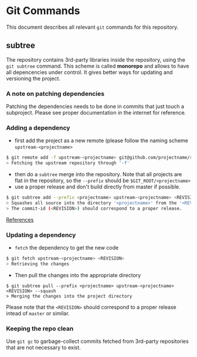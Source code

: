# Git Commands

This document describes all relevant `git` commands for this repository.

## subtree

The repository contains 3rd-party libraries inside the repository, using the
`git subtree` command.
This scheme is called **monorepo** and allows to have all depencencies under
control. It gives better ways for updating and versioning the project.

### A note on patching dependencies

Patching the dependencies needs to be done in commits that just touch a
subproject. Please see proper documentation in the internet for reference.

### Adding a dependency

- first add the project as a new remote (please follow the naming scheme
  `upstream-<projectname>`

```bash
$ git remote add -f upstream-<projectname> git@github.com/projectname/repo.git
> Fetching the upstream repository through '-f'
```

- then do a `subtree` merge into the repository. Note that all projects are
  flat in the repository, so the `--prefix` should be
  `$GIT_ROOT/<projectname>`
- use a proper release and don't build directly from master if possible.

```bash
$ git subtree add --prefix <projectname> upstream-<projectname> <REVISION> --squash
> Squashes all source into the directory '<projectname>' from the '<REVISION>'
> The commit-id (<REVISION>) should correspond to a proper release.
```

[References](https://www.atlassian.com/blog/git/alternatives-to-git-submodule-git-subtree)

### Updating a dependency

- `fetch` the dependency to get the new code

```bash
$ git fetch upstream-<projectname> <REVISION>
> Retrieving the changes
```

- Then pull the changes into the appropriate directory

```
$ git subtree pull --prefix <projectname> upstream-<projectname> <REVISION> --squash
> Merging the changes into the project directory
```

Please note that the `<REVISION>` should correspond to a proper release intead
of `master` or similar.

### Keeping the repo clean

Use `git gc` to garbage-collect commits fetched from 3rd-party repositories
that are not necessary to exist.
